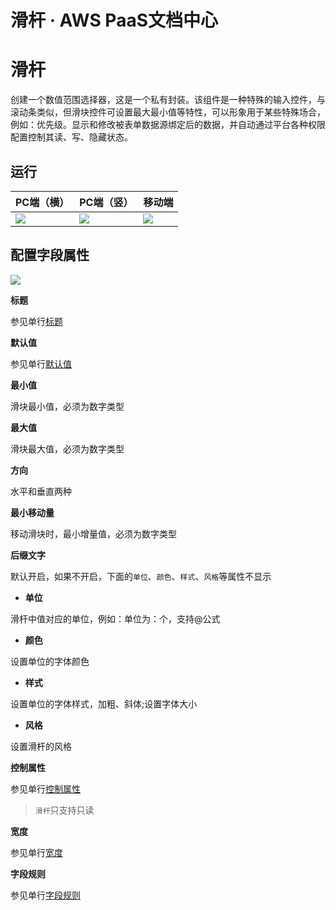 # 滑杆 · AWS PaaS文档中心

# 滑杆

创建一个数值范围选择器，这是一个私有封装。该组件是一种特殊的输入控件，与滚动条类似，但滑块控件可设置最大最小值等特性，可以形象用于某些特殊场合，例如：优先级。显示和修改被表单数据源绑定后的数据，并自动通过平台各种权限配置控制其读、写、隐藏状态。

## 运行

PC端（横） | PC端（竖） | 移动端  
---|---|---  
[![](https://docs.awspaas.com/user-manual/aws-pass-console-user-manual-form-vue-64ga/zj/texthg_PC1.png)](<texthg_PC1.png>) | [![](https://docs.awspaas.com/user-manual/aws-pass-console-user-manual-form-vue-64ga/zj/texthg_PC2.png)](<texthg_PC2.png>) | [![](https://docs.awspaas.com/user-manual/aws-pass-console-user-manual-form-vue-64ga/zj/texthg_mobile.png)](<texthg_mobile.png>)  
  
## 配置字段属性

[![](https://docs.awspaas.com/user-manual/aws-pass-console-user-manual-form-vue-64ga/zj/texthg1.png)](<texthg1.png>)

**标题**

参见单行[标题](<text.html#title>)

**默认值**

参见单行[默认值](<text.html#mrz>)

**最小值**

滑块最小值，必须为数字类型

**最大值**

滑块最大值，必须为数字类型

**方向**

水平和垂直两种

**最小移动量**

移动滑块时，最小增量值，必须为数字类型

**后缀文字**

默认开启，如果不开启，下面的`单位`、`颜色`、`样式`、`风格`等属性不显示

  * **单位**

滑杆中值对应的单位，例如：单位为：个，支持@公式

  * **颜色**

设置单位的字体颜色

  * **样式**

设置单位的字体样式，加粗、斜体;设置字体大小

  * **风格**

设置滑杆的风格

**控制属性**

参见单行[控制属性](<text.html#control>)

> `滑杆`只支持只读

**宽度**

参见单行[宽度](<text.html#wigth>)

**字段规则**

参见单行[字段规则](<text.html#zdgz>)